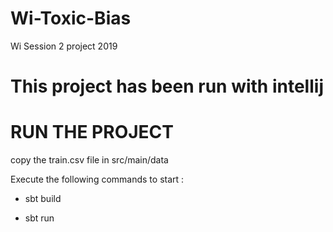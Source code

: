# Wi-Toxic-Bias
Wi Session 2 project 2019

# This project has been run with intellij

# RUN THE PROJECT

copy the train.csv file in src/main/data

Execute the following commands to start : 

- sbt build 

- sbt run 
